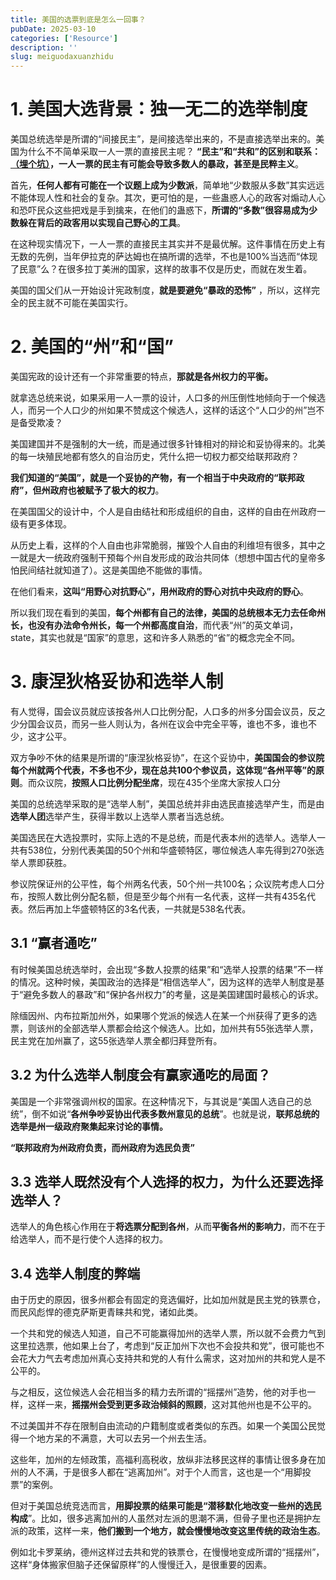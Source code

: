 ```yaml
---
title: 美国的选票到底是怎么一回事？
pubDate: 2025-03-10
categories: ['Resource']
description: ''
slug: meiguodaxuanzhidu
---
```

# 1. 美国大选背景：独一无二的选举制度

美国总统选举是所谓的“间接民主”，是间接选举出来的，不是直接选举出来的。美国为什么不不简单采取一人一票的直接民主呢？ **“民主”和“共和”的区别和联系：<a href="https://www.google.com" target="_blank">（埋个坑）</a>，一人一票的民主有可能会导致多数人的暴政，甚至是民粹主义**。

首先，**任何人都有可能在一个议题上成为少数派**，简单地“少数服从多数”其实远远不能体现人性和社会的复杂。其次，更可怕的是，一些蛊惑人心的政客对煽动人心和恐吓民众这些把戏是手到擒来，在他们的蛊惑下，**所谓的“多数”很容易成为少数躲在背后的政客用以实现自己野心的工具**。

在这种现实情况下，一人一票的直接民主其实并不是最优解。这件事情在历史上有无数的先例，当年伊拉克的萨达姆也在搞所谓的选举，不也是100%当选而“体现了民意”么？在很多拉丁美洲的国家，这样的故事不仅是历史，而就在发生着。

美国的国父们从一开始设计宪政制度，**就是要避免“暴政的恐怖”** ，所以，这样完全的民主就不可能在美国实行。

# 2. 美国的“州”和“国”

美国宪政的设计还有一个非常重要的特点，**那就是各州权力的平衡。**

就拿选总统来说，如果采用一人一票的设计，人口多的州压倒性地倾向于一个候选人，而另一个人口少的州如果不赞成这个候选人，这样的话这个“人口少的州”岂不是备受欺凌？

美国建国并不是强制的大一统，而是通过很多针锋相对的辩论和妥协得来的。北美的每一块殖民地都有悠久的自治历史，凭什么把一切权力都交给联邦政府？

**我们知道的“美国”，就是一个妥协的产物，有一个相当于中央政府的“联邦政府”，但州政府也被赋予了极大的权力**。

在美国国父的设计中，个人是自由结社和形成组织的自由，这样的自由在州政府一级有更多体现。

从历史上看，这样的个人自由也非常脆弱，摧毁个人自由的利维坦有很多，其中之一就是大一统政府强制干预每个州自发形成的政治共同体（想想中国古代的皇帝多怕民间结社就知道了）。这是美国绝不能做的事情。

在他们看来，**这叫“用野心对抗野心”，用州政府的野心对抗中央政府的野心**。

所以我们现在看到的美国，**每个州都有自己的法律，美国的总统根本无力去任命州长，也没有办法命令州长，每一个州都高度自治**，而代表“州”的英文单词，state，其实也就是“国家”的意思，这和许多人熟悉的“省”的概念完全不同。

# 3. 康涅狄格妥协和选举人制

有人觉得，国会议员就应该按各州人口比例分配，人口多的州多分国会议员，反之少分国会议员，而另一些人则认为，各州在议会中完全平等，谁也不多，谁也不少，这才公平。

双方争吵不休的结果是所谓的“康涅狄格妥协”，在这个妥协中，**美国国会的参议院每个州就两个代表，不多也不少，现在总共100个参议员，这体现“各州平等”的原则**。而众议院，**按照人口比例分配坐席**，现在435个坐席大家按人口分

美国的总统选举采取的是“选举人制”，美国总统并非由选民直接选举产生，而是由**选举人团**选举产生，获得半数以上选举人票者当选总统。

美国选民在大选投票时，实际上选的不是总统，而是代表本州的选举人。选举人一共有538位，分别代表美国的50个州和华盛顿特区，哪位候选人率先得到270张选举人票即获胜。

参议院保证州的公平性，每个州两名代表，50个州一共100名；众议院考虑人口分布，按照人数比例分配名额，但是至少每个州有一名代表，这样一共有435名代表。然后再加上华盛顿特区的3名代表，一共就是538名代表。

## 3.1 “赢者通吃”

有时候美国总统选举时，会出现“多数人投票的结果”和“选举人投票的结果”不一样的情况。这种时候，美国政治的选择是“相信选举人”，因为这样的选举人制度是基于“避免多数人的暴政”和“保护各州权力”的考量，这是美国建国时最核心的诉求。

除缅因州、内布拉斯加州外，如果哪个党派的候选人在某一个州获得了更多的选票，则该州的全部选举人票都会给这个候选人。比如，加州共有55张选举人票，民主党在加州赢了，这55张选举人票全都归拜登所有。

## 3.2 为什么选举人制度会有赢家通吃的局面？

美国是一个非常强调州权的国家。在这种情况下，与其说是“美国人选自己的总统”，倒不如说“**各州争吵妥协出代表多数州意见的总统**”。也就是说，**联邦总统的选举是州一级政府聚集起来讨论的事情。**

 **“联邦政府为州政府负责，而州政府为选民负责”**

## 3.3 选举人既然没有个人选择的权力，为什么还要选择选举人？

选举人的角色核心作用在于**将选票分配到各州**，从而**平衡各州的影响力**，而不在于给选举人，而不是行使个人选择的权力。

## 3.4 选举人制度的弊端

由于历史的原因，很多州都会有固定的竞选偏好，比如加州就是民主党的铁票仓，而民风彪悍的德克萨斯更青睐共和党，诸如此类。

一个共和党的候选人知道，自己不可能赢得加州的选举人票，所以就不会费力气到这里拉选票，他如果上台了，考虑到“反正加州下次也不会投共和党”，很可能也不会花大力气去考虑加州真心支持共和党的人有什么需求，这对加州的共和党人是不公平的。

与之相反，这位候选人会花相当多的精力去所谓的“摇摆州”造势，他的对手也一样，这样一来，**摇摆州会受到更多政治倾斜的照顾**，这对其他州也是不公平的。

不过美国并不存在限制自由流动的户籍制度或者类似的东西。如果一个美国公民觉得一个地方呆的不满意，大可以去另一个州去生活。

这些年，加州的左倾政策，高福利高税收，放纵非法移民这样的事情让很多身在加州的人不满，于是很多人都在“逃离加州”。对于个人而言，这也是一个“用脚投票”的案例。

但对于美国总统竞选而言，**用脚投票的结果可能是“潜移默化地改变一些州的选民构成**”。比如，很多逃离加州的人虽然对左派的思潮不满，但骨子里也还是拥护左派的政策，这样一来，**他们搬到一个地方，就会慢慢地改变这里传统的政治生态**。

例如北卡罗莱纳，德州这样过去共和党的铁票仓，在慢慢地变成所谓的“摇摆州”，这样“身体搬家但脑子还保留原样”的人慢慢迁入，是很重要的因素。